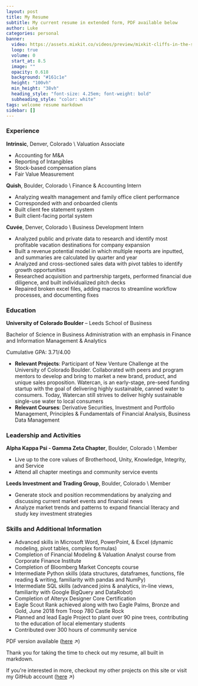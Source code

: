 ```yaml
---
layout: post
title: My Resume
subtitle: My current resume in extended form, PDF available below
author: Luke
categories: personal
banner:
  video: https://assets.mixkit.co/videos/preview/mixkit-cliffs-in-the-sea-aerial-shot-1952-large.mp4
  loop: true
  volume: 0
  start_at: 8.5
  image: ""
  opacity: 0.618
  background: "#161c1e"
  height: "100vh"
  min_height: "38vh"
  heading_style: "font-size: 4.25em; font-weight: bold"
  subheading_style: "color: white"
tags: welcome resume markdown
sidebar: []
---
```


### Experience

**Intrinsic**, Denver, Colorado \ Valuation Associate

- Accounting for M&A
- Reporting of Intangibles
- Stock-based compensation plans 
- Fair Value Measurement

**Quish**, Boulder, Colorado \ Finance & Accounting Intern

- Analyzing wealth management and family office client performance
- Corresponded with and onboarded clients
- Built client fee statement system
- Built client-facing portal system 


**Cuvée**, Denver, Colorado \ Business Development Intern

- Analyzed public and private data to research and identify most profitable vacation destinations for company expansion
- Built a revenue potential model in which multiple reports are inputted, and summaries are calculated by quarter and year
- Analyzed and cross-sectioned sales data with pivot tables to identify growth opportunities
- Researched acquisition and partnership targets, performed financial due diligence, and built individualized pitch decks
- Repaired broken excel files, adding macros to streamline workflow processes, and documenting fixes

### Education

**University of Colorado Boulder** – Leeds School of Business

Bachelor of Science in Business Administration with an emphasis in Finance and Information Management & Analytics

Cumulative GPA: 3.71/4.00

- **Relevant Projects**: Participant of New Venture Challenge at the University of Colorado Boulder. Collaborated with peers and program mentors to develop and bring to market a new brand, product, and unique sales proposition. Watercan, is an early-stage, pre-seed funding startup with the goal of delivering highly sustainable, canned water to consumers. Today, Watercan still strives to deliver highly sustainable single-use water to local consumers
- **Relevant Courses**: Derivative Securities, Investment and Portfolio Management, Principles & Fundamentals of Financial Analysis, Business Data Management

### Leadership and Activities

**Alpha Kappa Psi - Gamma Zeta Chapter**, Boulder, Colorado \ Member

- Live up to the core values of Brotherhood, Unity, Knowledge, Integrity, and Service
- Attend all chapter meetings and community service events

**Leeds Investment and Trading Group**, Boulder, Colorado \ Member										  
- Generate stock and position recommendations by analyzing and discussing current market events and financial news
- Analyze market trends and patterns to expand financial literacy and study key investment strategies

### Skills and Additional Information

- Advanced skills in Microsoft Word, PowerPoint, & Excel (dynamic modeling, pivot tables, complex formulas)
- Completion of Financial Modeling & Valuation Analyst course from Corporate Finance Institute
- Completion of Bloomberg Market Concepts course
- Intermediate Python skills (data structures, dataframes, functions, file reading & writing, familiarity with pandas and NumPy)
- Intermediate SQL skills (advanced joins & analytics, in-line views, familiarity with Google BigQuery and DataRobot)
- Completion of Alteryx Designer Core Certification 
- Eagle Scout Rank achieved along with two Eagle Palms, Bronze and Gold, June 2018 from Troop 780 Castle Rock
- Planned and lead Eagle Project to plant over 90 pine trees, contributing to the education of local elementary students
- Contributed over 300 hours of community service

PDF version available ([here][PDF] ↗)

Thank you for taking the time to check out my resume, all built in markdown.

If you're interested in more, checkout my other projects on this site or visit my GitHub account ([here][github-account] ↗)

[github-account]: https://github.com/lukenelsn
[PDF]: https://lukenelsn.github.io/assets/Luke-Nelson-Resume.pdf